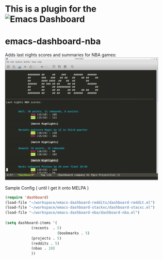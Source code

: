 # This is a plugin for the ![Emacs Dashboard](https://github.com/rakanalh/emacs-dashboard)

# emacs-dashboard-nba
Adds last nights scores and summaries for NBA games:
![Screenshot](screenshot.png?raw=true "Screenshot")

Sample Config ( until I get it onto MELPA ) 

```lisp
(require 'dashboard)
(load-file "~/workspace/emacs-dashboard-reddits/dashboard-reddit.el")
(load-file "~/workspace/emacs-dashboard-stackxc/dashboard-stacxc.el")
(load-file "~/workspace/emacs-dashboard-nba/dashboard-nba.el")

(setq dashboard-items '(
			(recents  . 5)
                        (bookmarks . 5)
			(projects . 5)
			(reddits . 5)
			(nbas . 10)
			))
```
